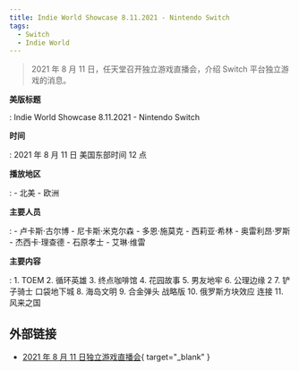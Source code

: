 ```yaml
---
title: Indie World Showcase 8.11.2021 - Nintendo Switch
tags:
  - Switch
  - Indie World
---
```


> 2021 年 8 月 11 日，任天堂召开独立游戏直播会，介绍 Switch 平台独立游戏的消息。

**美版标题**

:   Indie World Showcase 8.11.2021 - Nintendo Switch

**时间**

:   2021 年 8 月 11 日 美国东部时间 12 点

**播放地区**

:   - 北美
    - 欧洲

**主要人员**

:   - 卢卡斯·古尔博
    - 尼卡斯·米克尔森
    - 多恩·施莫克
    - 西莉亚·希林
    - 奥雷利昂·罗斯
    - 杰西卡·理查德
    - 石原孝士
    - 艾琳·维雷

**主要内容**

:   1. TOEM
    2. 循环英雄
    3. 终点咖啡馆
    4. 花园故事
    5. 男友地牢
    6. 公理边缘 2
    7. 铲子骑士 口袋地下城
    8. 海岛文明
    9. 合金弹头 战略版
    10. 俄罗斯方块效应 连接
    11. 风来之国

## 外部链接

- [2021 年 8 月 11 日独立游戏直播会](https://www.bilibili.com/video/BV1QM4y157eS/){ target="_blank" }
